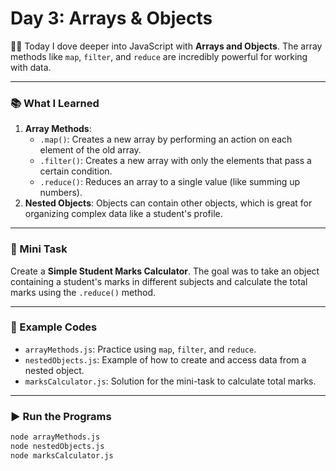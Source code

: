 # Day 3: Arrays & Objects

👨‍💻 Today I dove deeper into JavaScript with **Arrays and Objects**. The array methods like `map`, `filter`, and `reduce` are incredibly powerful for working with data.

---

### 📚 What I Learned
1.  **Array Methods**:
    * `.map()`: Creates a new array by performing an action on each element of the old array.
    * `.filter()`: Creates a new array with only the elements that pass a certain condition.
    * `.reduce()`: Reduces an array to a single value (like summing up numbers).
2.  **Nested Objects**: Objects can contain other objects, which is great for organizing complex data like a student's profile.

---

### 📝 Mini Task
Create a **Simple Student Marks Calculator**. The goal was to take an object containing a student's marks in different subjects and calculate the total marks using the `.reduce()` method.

---

### 🔑 Example Codes
* `arrayMethods.js`: Practice using `map`, `filter`, and `reduce`.
* `nestedObjects.js`: Example of how to create and access data from a nested object.
* `marksCalculator.js`: Solution for the mini-task to calculate total marks.

---

### ▶️ Run the Programs
```bash
node arrayMethods.js
node nestedObjects.js
node marksCalculator.js